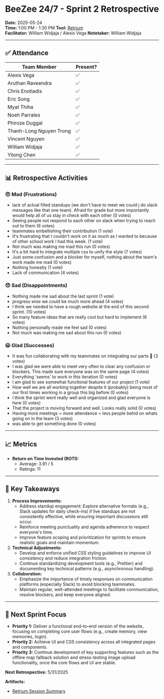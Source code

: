 # BeeZee 24/7 - Sprint 2 Retrospective

**Date:** 2025-05-24  
**Time:** 1:00 PM - 1:30 PM
**Tool:** [Retrium](https://app.retrium.com/team-room/74a0c95e-b95c-4a1d-97a7-5ab5a9d62579/history/5d933d33-80d8-4ac0-bd59-69a9cccdc152)  
**Facilitator:** William Widjaja / Alexis Vega
**Notetaker:** William Widjaja

---

## ✅ Attendance

| Team Member             | Present? |
| ----------------------- | -------- |
| Alexis Vega             | ✅       |
| Aruthan Raveendra       | ✅       |
| Chris Enotiadis         | ✅       |
| Eric Song               | ✅       |
| Myat Thiha              | ✅       |
| Noeh Parrales           | ✅       |
| Phiroze Duggal          | ✅       |
| Thanh-Long Nguyen Trong | ✅       |
| Vincent Nguyen          | ✅       |
| William Widjaja         | ✅       |
| Yilong Chen             | ✅       |

---

## 📊 Retrospective Activities

### 😠 **Mad (Frustrations)**

- lack of actual filled standups (we don't have to meet we could j do slack messages like that one team). Afraid for grade but more importantly would help all of us stay in check with each other (0 votes)
- Seeing people not respond to each other on slack when trying to reach out to them (6 votes)
- teammates embellishing their contribution (1 vote)
- It's frustrating that I couldn't work on it as much as I wanted to because of other school work I had this week. (1 vote)
- Not much was making me mad this run (0 votes)
- It's a bit hard to integrate multiple css to unify the style (7 votes)
- Just some confusion and a blocker for myself, nothing about the team's work made me mad (0 votes)
- Nothing honestly (1 vote)
- Lack of communication (4 votes)

### 😞 **Sad (Disappointments)**

- Nothing made me sad about the last sprint (1 vote)
- progress wise we could be much more ahead (4 votes)
- I think we needed to have a rough website at the end of this second sprint. (10 votes)
- So many feature ideas that are really cool but hard to implement (6 votes)
- Nothing personally made me feel sad (0 votes)
- Not much was making me sad about this run (0 votes)

### 😃 **Glad (Successes)**

- It was fun collaborating with my teammates on integrating our parts 🥳 (3 votes)
- I was glad we were able to meet very often to clear any confusion or blockers. This made sure everyone was on the same page (4 votes)
- Everything 'seems' to work in this iteration (0 votes)
- I am glad to see somewhat functional features of our project (1 vote)
- How well we are all working together despite it (probably) being most of our first times working in a group this big before (0 votes)
- I think the sprint went really well and organized and glad everyone is here (0 votes)
- That the project is moving forward and well. Looks really solid (0 votes)
- Having more meetings = more attendance = less people behid on whats going on in the team (3 votes)
- was able to get something done (0 votes)

---

## 📈 **Metrics**

- **Return on Time Invested (ROTI):**
  - Average: 3.91 / 5
  - Ratings: 11

---

## 🔑 **Key Takeaways**

1. **Process Improvements:**
   - Address standup engagement: Explore alternative formats (e.g., Slack updates for daily check-ins) if live standups are not consistently effective, while ensuring important discussions still occur.
   - Reinforce meeting punctuality and agenda adherence to respect everyone's time.
   - Improve feature scoping and prioritization for sprints to ensure realistic goals and maintain momentum.
2. **Technical Adjustments:**
   - Develop and enforce unified CSS styling guidelines to improve UI consistency and reduce integration friction.
   - Continue standardizing development tools (e.g., Prettier) and documenting key technical patterns (e.g., asynchronous handling).
3. **Collaboration:**
   - Emphasize the importance of timely responses on communication platforms (especially Slack) to avoid blocking teammates.
   - Maintain regular, well-attended meetings to facilitate communication, resolve blockers, and keep everyone aligned.

---

## 🚀 **Next Sprint Focus**

- **Priority 1:** Deliver a functional end-to-end version of the website, focusing on completing core user flows (e.g., create memory, view memories, login).
- **Priority 2:** Achieve UI and CSS consistency across all integrated pages and components.
- **Priority 3:** Continue development of key supporting features such as the offline map fallback solution and stress-testing image upload functionality, once the core flows and UI are stable.

**Next Retrospective:** 5/31/2025

**Artifacts:**

- [Retrium Session Summary](https://app.retrium.com/team-room/74a0c95e-b95c-4a1d-97a7-5ab5a9d62579/history/5d933d33-80d8-4ac0-bd59-69a9cccdc152)
